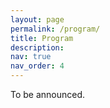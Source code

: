 ```yaml
---
layout: page
permalink: /program/
title: Program
description: 
nav: true
nav_order: 4
---
```


To be announced.